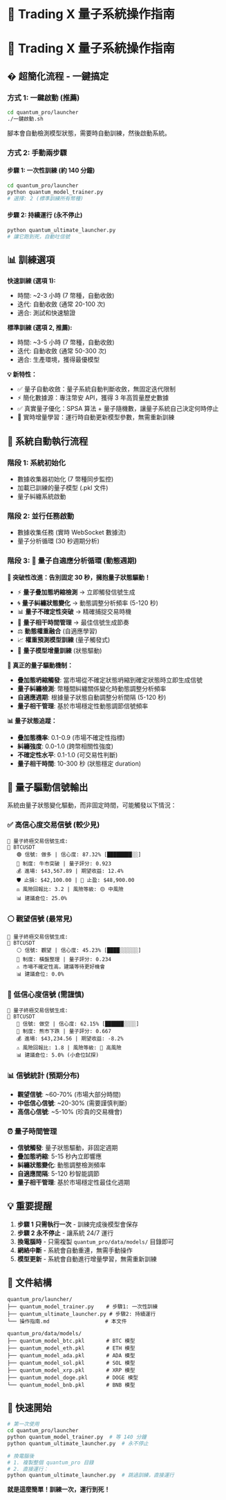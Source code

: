 # 🔮 Trading X 量子系統操作指南

# 🔮 Trading X 量子系統操作指南

## � 超簡化流程 - 一鍵搞定

### 方式 1: 一鍵啟動 (推薦)

```bash
cd quantum_pro/launcher
./一鍵啟動.sh
```

腳本會自動檢測模型狀態，需要時自動訓練，然後啟動系統。

### 方式 2: 手動兩步驟

#### 步驟 1: 一次性訓練 (約 140 分鐘)

```bash
cd quantum_pro/launcher
python quantum_model_trainer.py
# 選擇: 2 (標準訓練所有幣種)
```

#### 步驟 2: 持續運行 (永不停止)

```bash
python quantum_ultimate_launcher.py
# 讓它跑到死，自動吐信號
```

## 📊 訓練選項

**快速訓練 (選項 1):**

- 時間: ~2-3 小時 (7 幣種，自動收斂)
- 迭代: 自動收斂 (通常 20-100 次)
- 適合: 測試和快速驗證

**標準訓練 (選項 2, 推薦):**

- 時間: ~3-5 小時 (7 幣種，自動收斂)
- 迭代: 自動收斂 (通常 50-300 次)
- 適合: 生產環境，獲得最優模型

**💡 新特性：**

- ✅ 量子自動收斂：量子系統自動判斷收斂，無固定迭代限制
- ⚡ 簡化數據源：專注幣安 API，獲得 3 年高質量歷史數據
- ✅ 真實量子優化：SPSA 算法 + 量子隨機數，讓量子系統自己決定何時停止
- 🧠 實時增量學習：運行時自動更新模型參數，無需重新訓練

## 🤖 系統自動執行流程

### 階段 1: 系統初始化

- 數據收集器初始化 (7 幣種同步監控)
- 加載已訓練的量子模型 (.pkl 文件)
- 量子糾纏系統啟動

### 階段 2: 並行任務啟動

- 數據收集任務 (實時 WebSocket 數據流)
- 量子分析循環 (30 秒週期分析)

### 階段 3: 🔮 量子自適應分析循環 (動態週期)

**🚀 突破性改進：告別固定 30 秒，擁抱量子狀態驅動！**

- ⚡ **量子疊加態坍縮檢測** → 立即觸發信號生成
- 🌀 **量子糾纏狀態變化** → 動態調整分析頻率 (5-120 秒)
- 📊 **量子不確定性突破** → 精確捕捉交易時機
- 🧠 **量子相干時間管理** → 最佳信號生成節奏
- ⚖️ **動態權重融合** (自適應學習)
- 📈 **權重預測模型訓練** (量子觸發式)
- 🔄 **量子模型增量訓練** (狀態驅動)

**🎯 真正的量子驅動機制：**

- **疊加態坍縮觸發**: 當市場從不確定狀態坍縮到確定狀態時立即生成信號
- **量子糾纏檢測**: 幣種間糾纏關係變化時動態調整分析頻率
- **自適應週期**: 根據量子狀態自動調整分析間隔 (5-120 秒)
- **量子相干管理**: 基於市場穩定性動態調節信號頻率

**📊 量子狀態追蹤：**

- **疊加態機率**: 0.1-0.9 (市場不確定性指標)
- **糾纏強度**: 0.0-1.0 (跨幣相關性強度)
- **不確定性水平**: 0.1-1.0 (可交易性判斷)
- **量子相干時間**: 10-300 秒 (狀態穩定 duration)

## 🎯 量子驅動信號輸出

系統由量子狀態變化驅動，而非固定時間，可能觸發以下情況：

### ✅ 高信心度交易信號 (較少見)

```
🎯 量子終極交易信號生成:
💎 BTCUSDT
   🟢 信號: 做多 | 信心度: 87.32% [████████░░]
   🔮 制度: 牛市突破 | 量子評分: 0.923
   💰 進場: $43,567.89 | 期望收益: 12.4%
   🛡️ 止損: $42,100.00 | 🎯 止盈: $48,900.00
   ⚖️ 風險回報比: 3.2 | 風險等級: 🟡 中風險
   📊 建議倉位: 25.0%
```

### ⚪ 觀望信號 (最常見)

```
🎯 量子終極交易信號生成:
💎 BTCUSDT
   ⚪ 信號: 觀望 | 信心度: 45.23% [████░░░░░░]
   🔮 制度: 橫盤整理 | 量子評分: 0.234
   ⚠️ 市場不確定性高，建議等待更好機會
   📊 建議倉位: 0.0%
```

### 🔴 低信心度信號 (需謹慎)

```
🎯 量子終極交易信號生成:
💎 BTCUSDT
   🔴 信號: 做空 | 信心度: 62.15% [██████░░░░]
   🔮 制度: 熊市下跌 | 量子評分: 0.667
   💰 進場: $43,234.56 | 期望收益: -8.2%
   ⚠️ 風險回報比: 1.8 | 風險等級: 🔴 高風險
   📊 建議倉位: 5.0% (小倉位試探)
```

### 📊 信號統計 (預期分布)

- **觀望信號**: ~60-70% (市場大部分時間)
- **中低信心信號**: ~20-30% (需要謹慎判斷)
- **高信心信號**: ~5-10% (珍貴的交易機會)

### ⏰ 量子時間管理

- **信號觸發**: 量子狀態驅動，非固定週期
- **疊加態坍縮**: 5-15 秒內立即響應
- **糾纏狀態變化**: 動態調整檢測頻率
- **自適應間隔**: 5-120 秒智能調節
- **量子相干管理**: 基於市場穩定性最佳化週期

## 💡 重要提醒

1. **步驟 1 只需執行一次** - 訓練完成後模型會保存
2. **步驟 2 永不停止** - 讓系統 24/7 運行
3. **換電腦時** - 只需複製 `quantum_pro/data/models/` 目錄即可
4. **網絡中斷** - 系統會自動重連，無需手動操作
5. **模型更新** - 系統會自動進行增量學習，無需重新訓練

## 🔧 文件結構

```
quantum_pro/launcher/
├── quantum_model_trainer.py    # 步驟1: 一次性訓練
├── quantum_ultimate_launcher.py # 步驟2: 持續運行
└── 操作指南.md                  # 本文件

quantum_pro/data/models/
├── quantum_model_btc.pkl       # BTC 模型
├── quantum_model_eth.pkl       # ETH 模型
├── quantum_model_ada.pkl       # ADA 模型
├── quantum_model_sol.pkl       # SOL 模型
├── quantum_model_xrp.pkl       # XRP 模型
├── quantum_model_doge.pkl      # DOGE 模型
└── quantum_model_bnb.pkl       # BNB 模型
```

## 🚀 快速開始

```bash
# 第一次使用
cd quantum_pro/launcher
python quantum_model_trainer.py  # 等 140 分鐘
python quantum_ultimate_launcher.py  # 永不停止

# 換電腦後
# 1. 複製整個 quantum_pro 目錄
# 2. 直接運行：
python quantum_ultimate_launcher.py  # 跳過訓練，直接運行
```

**就是這麼簡單！訓練一次，運行到死！**
